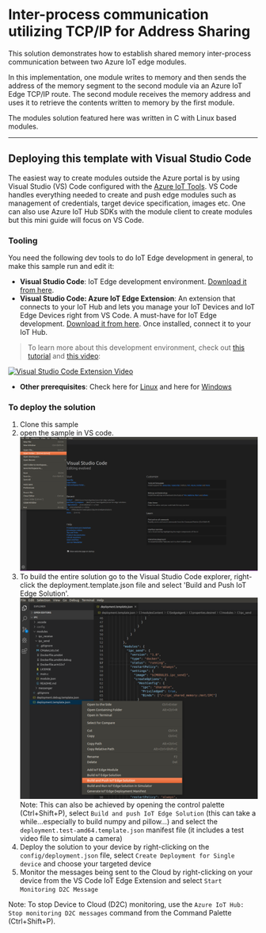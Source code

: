 #  Inter-process communication utilizing TCP/IP for Address Sharing

This solution demonstrates how to establish shared memory inter-process communication between two Azure IoT edge modules.

In this implementation, one module writes to memory and then sends the address of the memory segment to the second module via an Azure IoT Edge  TCP/IP route. The second module receives the memory address and uses it to retrieve the contents written to memory by the first module.

The modules solution featured here was written in C with Linux based modules.

__________________________________________________________________________________________
## Deploying this template with Visual Studio Code
The easiest way to create modules outside the Azure portal is by using Visual Studio (VS) Code configured with the [Azure IoT Tools](https://marketplace.visualstudio.com/items?itemName=vsciot-vscode.azure-iot-tools). VS Code handles everything needed to create and push edge modules such as management of credentials, target device specification, images etc. One can also use Azure IoT Hub SDKs with the module client to create modules but this mini guide will focus on VS Code.
### Tooling
You need the following dev tools to do IoT Edge development in general, to make this sample run and edit it:
- **Visual Studio Code**: IoT Edge development environment. [Download it from here](https://code.visualstudio.com/).
- **Visual Studio Code: Azure IoT Edge Extension**: An extension that connects to your IoT Hub and lets you manage your IoT Devices and IoT Edge Devices right from VS Code. A must-have for IoT Edge development. [Download it from here](https://marketplace.visualstudio.com/items?itemName=vsciot-vscode.azure-iot-edge). Once installed, connect it to your IoT Hub.

>To learn more about this development environment, check out [this tutorial](https://docs.microsoft.com/en-us/azure/iot-edge/how-to-deploy-modules-vscode) and [this video](https://www.youtube.com/watch?v=C5eTQ1cwlLk&t=1s&index=35&list=PLlrxD0HtieHh5_pOv-6xsMxS3URD6XD52):

[![Visual Studio Code Extension Video](../../figures/VSCodeExtensionVideo.png)](https://www.youtube.com/watch?v=C5eTQ1cwlLk&t=1s&index=35&list=PLlrxD0HtieHh5_pOv-6xsMxS3URD6XD52)

- **Other prerequisites**: Check here for [Linux](https://docs.microsoft.com/en-us/azure/iot-edge/tutorial-develop-for-linux#prerequisites) and here for [Windows](https://docs.microsoft.com/en-us/azure/iot-edge/tutorial-develop-for-windows#prerequisites)

### To deploy the solution
1. Clone this sample
2. open the sample in VS code. ![Build and Push IoT Edge Solution](../../figures/folder_open.png)
3. To build the entire solution go to the Visual Studio Code explorer, right-click the deployment.template.json file and select 'Build and Push IoT Edge Solution'.
![Build and Push IoT Edge Solution](../../figures/deploy.png)
Note: This can also be achieved by opening the control palette (Ctrl+Shift+P), select `Build and push IoT Edge Solution` (this can take a while...especially to build numpy and pillow...) and select the `deployment.test-amd64.template.json` manifest file (it includes a test video file to simulate a camera)
4. Deploy the solution to your device by right-clicking on the `config/deployment.json` file, select `Create Deployment for Single device` and choose your targeted device
5. Monitor the messages being sent to the Cloud by right-clicking on your device from the VS Code IoT Edge Extension and select `Start Monitoring D2C Message`

Note: To stop Device to Cloud (D2C) monitoring, use the `Azure IoT Hub: Stop monitoring D2C messages` command from the Command Palette (Ctrl+Shift+P).
